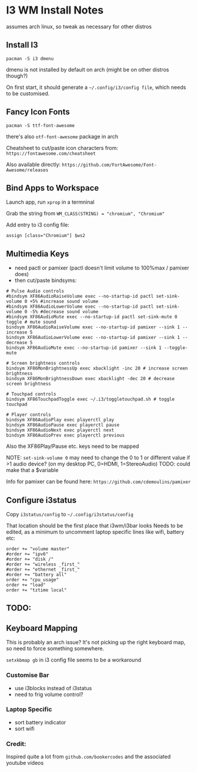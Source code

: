 # I3 WM Install Notes
assumes arch linux, so tweak as necessary for other distros

## Install I3
`pacman -S i3 dmenu`

dmenu is not installed by default on arch (might be on other distros though?)

On first start, it should generate a `~/.config/i3/config file`, which needs to be customised.

## Fancy Icon Fonts
`pacman -S ttf-font-awesome`

there's also `otf-font-awesome` package in arch

Cheatsheet to cut/paste icon characters from:
`https://fontawesome.com/cheatsheet`

Also available directly:
`https://github.com/FortAwesome/Font-Awesome/releases`

## Bind Apps to Workspace
Launch app, run `xprop` in a termninal

Grab the string from `WM_CLASS(STRING) = "chromium", "Chromium"`

Add entry to i3 config file:

`assign [class="Chromium"] $ws2`

## Multimedia Keys
* need pactl or pamixer (pactl doesn't limit volume to 100%max / pamixer does)
* then cut/paste bindsyms:

```
# Pulse Audio controls
#bindsym XF86AudioRaiseVolume exec --no-startup-id pactl set-sink-volume 0 +5% #increase sound volume
#bindsym XF86AudioLowerVolume exec --no-startup-id pactl set-sink-volume 0 -5% #decrease sound volume
#bindsym XF86AudioMute exec --no-startup-id pactl set-sink-mute 0 toggle # mute sound
bindsym XF86AudioRaiseVolume exec --no-startup-id pamixer --sink 1 --increase 5
bindsym XF86AudioLowerVolume exec --no-startup-id pamixer --sink 1 --decrease 5
bindsym XF86AudioMute exec --no-startup-id pamixer --sink 1 --toggle-mute

# Screen brightness controls
bindsym XF86MonBrightnessUp exec xbacklight -inc 20 # increase screen brightness
bindsym XF86MonBrightnessDown exec xbacklight -dec 20 # decrease screen brightness

# Touchpad controls
bindsym XF86TouchpadToggle exec ~/.i3/toggletouchpad.sh # toggle touchpad

# Player controls
bindsym XF86AudioPlay exec playerctl play
bindsym XF86AudioPause exec playerctl pause
bindsym XF86AudioNext exec playerctl next
bindsym XF86AudioPrev exec playerctl previous
```

Also the XF86Play/Pause etc. keys need to be mapped

NOTE: `set-sink-volume 0` may need to change the 0 to 1 or different value if >1 audio device? (on my desktop PC, 0=HDMI, 1=StereoAudio) TODO: could make that a $variable

Info for pamixer can be found here: `https://github.com/cdemoulins/pamixer`

## Configure i3status
Copy `i3status/config` to `~/.config/i3status/config`

That location should be the first place that i3wm/i3bar looks
Needs to be edited, as a minimum to uncomment laptop specific lines like wifi, battery etc:

```
order += "volume master"
#order += "ipv6"
#order += "disk /"
#order += "wireless _first_"
#order += "ethernet _first_"
#order += "battery all"
order += "cpu_usage"
order += "load"
order += "tztime local"
```

## TODO:
## Keyboard Mapping
This is probably an arch issue?  It's not picking up the right keyboard map, so need to force something somewhere.

`setxkbmap gb` in i3 config file seems to be a workaround

### Customise Bar
* use i3blocks instead of i3status
* need to frig volume control?

### Laptop Specific
* sort battery indicator
* sort wifi


### Credit:
Inspired quite a lot from `github.com/bookercodes` and the associated youtube videos
